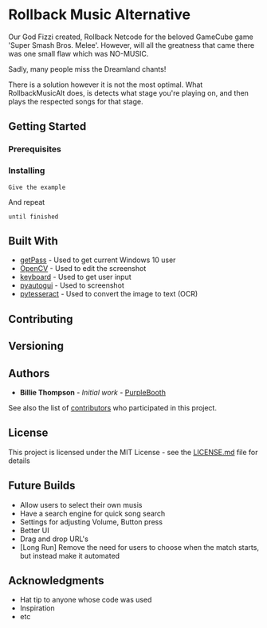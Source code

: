 # Rollback Music Alternative

Our God Fizzi created, Rollback Netcode for the beloved GameCube game 'Super Smash Bros. Melee'.
However, will all the greatness that came there was one small flaw which was NO-MUSIC.

Sadly, many people miss the Dreamland chants!

There is a solution however it is not the most optimal.
What RollbackMusicAlt does, is detects what stage you're playing on, and then plays the respected songs for that stage.

## Getting Started


### Prerequisites


### Installing



```
Give the example
```

And repeat

```
until finished
```

## Built With

* [getPass](http://www.dropwizard.io/1.0.2/docs/)        - Used to get current Windows 10 user
* [OpenCV](https://maven.apache.org/)                    - Used to edit the screenshot
* [keyboard](https://rometools.github.io/rome/)          - Used to get user input
* [pyautogui](https://rometools.github.io/rome/)         - Used to screenshot
* [pytesseract](https://rometools.github.io/rome/)       - Used to convert the image to text (OCR)

## Contributing


## Versioning
 

## Authors

* **Billie Thompson** - *Initial work* - [PurpleBooth](https://github.com/PurpleBooth)

See also the list of [contributors](https://github.com/your/project/contributors) who participated in this project.

## License

This project is licensed under the MIT License - see the [LICENSE.md](LICENSE.md) file for details

## Future Builds
- Allow users to select their own musis
- Have a search engine for quick song search
- Settings for adjusting Volume, Button press
- Better UI
- Drag and drop URL's
- [Long Run] Remove the need for users to choose when the match starts, but instead make it automated


## Acknowledgments

* Hat tip to anyone whose code was used
* Inspiration
* etc
